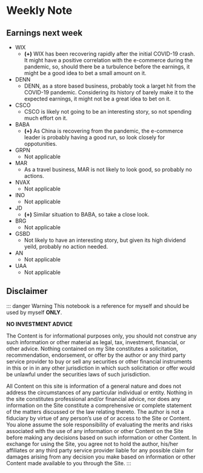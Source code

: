 # Weekly Note

## Earnings next week

- WIX
  - **(+)** WIX has been recovering rapidly after the initial COVID-19 crash. It might have a positive correlation with the e-commerce during the pandemic, so, should there be a turbulence before the earnings, it might be a good idea to bet a small amount on it.
- DENN
  - DENN, as a store based business, probably took a larget hit from the COVID-19 pandemic. Considering its history of barely make it to the expected earnings, it might not be a great idea to bet on it.
- CSCO
  - CSCO is likely not going to be an interesting story, so not spending much effort on it.
- BABA
  - **(+)** As China is recovering from the pandemic, the e-commerce leader is probably having a good run, so look closely for oppotunities.
- GRPN
  - Not applicable
- MAR
  - As a travel business, MAR is not likely to look good, so probably no actions.
- NVAX
  - Not applicable
- INO
  - Not applicable
- JD
  - **(+)** Similar situation to BABA, so take a close look.
- BRG
  - Not applicable
- GSBD
  - Not likely to have an interesting story, but given its high dividend yeild, probably no action needed.
- AN
  - Not applicable
- UAA
  - Not applicable

## Disclaimer

::: danger Warning
This notebook is a reference for myself and should be used by myself **ONLY**.

**NO INVESTMENT ADVICE**

The Content is for informational purposes only, you should not construe any such information or other material as legal, tax, investment, financial, or other advice. Nothing contained on my Site constitutes a solicitation, recommendation, endorsement, or offer by the author or any third party service provider to buy or sell any securities or other financial instruments in this or in in any other jurisdiction in which such solicitation or offer would be unlawful under the securities laws of such jurisdiction.

All Content on this site is information of a general nature and does not address the circumstances of any particular individual or entity. Nothing in the site constitutes professional and/or financial advice, nor does any information on the Site constitute a comprehensive or complete statement of the matters discussed or the law relating thereto. The author is not a fiduciary by virtue of any person’s use of or access to the Site or Content. You alone assume the sole responsibility of evaluating the merits and risks associated with the use of any information or other Content on the Site before making any decisions based on such information or other Content. In exchange for using the Site, you agree not to hold the author, his/her affiliates or any third party service provider liable for any possible claim for damages arising from any decision you make based on information or other Content made available to you through the Site.
:::

<Disqus/>
